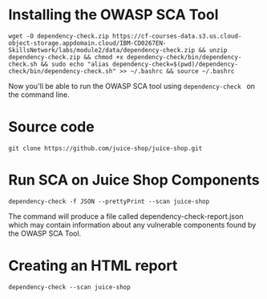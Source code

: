 # Installing the OWASP SCA Tool

``` wget -O dependency-check.zip https://cf-courses-data.s3.us.cloud-object-storage.appdomain.cloud/IBM-CD0267EN-SkillsNetwork/labs/module2/data/dependency-check.zip && unzip dependency-check.zip && chmod +x dependency-check/bin/dependency-check.sh && sudo echo "alias dependency-check=$(pwd)/dependency-check/bin/dependency-check.sh" >> ~/.bashrc && source ~/.bashrc ```

Now you'll be able to run the OWASP SCA tool using ``` dependency-check  ``` on the command line.

# Source code

``` git clone https://github.com/juice-shop/juice-shop.git ```

# Run SCA on Juice Shop Components

``` dependency-check -f JSON --prettyPrint --scan juice-shop ```

The command will produce a file called dependency-check-report.json which may contain information about any vulnerable components found by the OWASP SCA Tool.

# Creating an HTML report

``` dependency-check --scan juice-shop ```